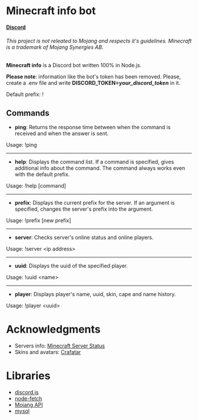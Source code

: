 # Minecraft info bot
**[Discord](https://discord.gg/sBMGYXh)**

###### This project is not releated  to Mojang and respects it's guidelines. Minecraft is a trademark of Mojang Synergies AB.
**Minecraft info** is a Discord bot written 100% in Node.js.

**Please note**: information like the bot's token has been removed. Please, create a .env file and write **DISCORD_TOKEN=*your_discord_token*** in it.

Default prefix: !

## Commands
* **ping**: Returns the response time between when the command is received and when the answer is sent.

Usage:
!ping
****
* **help**: Displays the command list. If a command is specified, gives additional info about the command. The command always works even with the default prefix.

Usage:
!help \[command]
****
* **prefix**: Displays the current prefix for the server. If an argument is specified, changes the server's prefix into the argument.

Usage:
!prefix \[new prefix]
****
* **server**: Checks server's online status and online players.

Usage:
!server \<ip address>
****
* **uuid**: Displays the uuid of the specified player.

Usage:
!uuid \<name>
****
* **player**: Displays player's name, uuid, skin, cape and name history.

Usage:
!player \<uuid>

# Acknowledgments

* Servers info: [Minecraft Server Status](https://mcsrvstat.us/)
* Skins and avatars: [Crafatar](https://crafatar.com)

# Libraries
* [discord.js](https://www.npmjs.com/package/discord.js)
* [node-fetch](https://www.npmjs.com/package/node-fetch)
* [Mojang API](https://www.npmjs.com/package/mojang-api)
* [mysql](https://www.npmjs.com/package/mysql)
